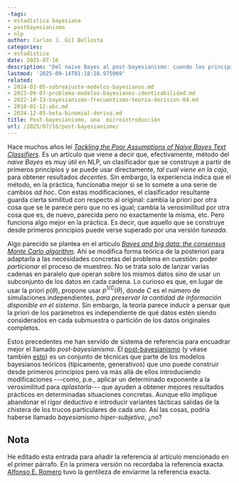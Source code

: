 ```yaml
---
-tags:
- estadística bayesiana
- postbayesianismo
- nlp
author: Carlos J. Gil Bellosta
categories:
- estadística
date: 2025-07-16
description: "Del naive Bayes al post-bayesianismo: cuando los principios teóricos ceden el paso a trucos ad hoc para obtener mejores resultados prácticos."
lastmod: '2025-09-14T01:18:28.975069'
related:
- 2024-03-05-sobreajuste-modelos-bayesianos.md
- 2023-09-07-problema-modelos-bayesianos-identicabilidad.md
- 2022-10-13-bayesianismo-frecuentismo-teoria-decision-04.md
- 2018-01-12-abc.md
- 2024-12-05-beta-binomial-deriva.md
title: Post-bayesianismo, una  microintroducción
url: /2025/07/16/post-bayesianismo/
---
```


Hace muchos años leí [_Tackling the Poor Assumptions of Naive Bayes Text Classifiers_](https://people.csail.mit.edu/jrennie/papers/icml03-nb.pdf). Es un artículo que viene a decir que, efectivamente, método del _naive Bayes_ es muy útil en NLP, un clasificador que se construye a partir de primeros principios y se puede usar directamente, _tal cual viene en la caja_, para obtener resultados _decentes_. Sin embargo, la experiencia indica que el método, en la práctica, funcionaba mejor si se lo somete a una serie de cambios _ad hoc_. Con estas modificaciones, el clasificador resultante guarda cierta similitud con respecto al original: cambia la priori por otra cosa que se le parece pero que no es igual; cambia la verosimilitud por otra cosa que es, de nuevo, parecida pero no exactamente la misma, etc. Pero funciona algo mejor en la práctica. Es decir, que aquello que se construye desde primeros principios puede verse superado por una versión _tuneada_.

Algo parecido se plantea en el artículo [_Bayes and big data: the consensus Monte Carlo algorithm_](https://research.google/pubs/bayes-and-big-data-the-consensus-monte-carlo-algorithm/). Ahí se modifica forma teórica de la posteriori para adaptarla a las necesidades concretas del problema en cuestión: poder _particionar_ el proceso de muestreo. No se trata solo de lanzar varias cadenas en paralelo que operan sobre los mismos datos sino de usar un subconjunto de los datos en cada cadena. Lo curioso es que, en lugar de usar la priori $p(\theta)$, propone usar $p^{1/C}(\theta)$, donde $C$ es el número de simulaciones independientes, _para preservar la cantidad de información disponible en el sistema_. Sin embargo, la teoría parece inducir a pensar que la priori de los parámetros es independiente de qué datos estén siendo considerados en cada submuestra o partición de los datos originales completos.

Estos precedentes me han servido de sistema de referencia para encuadrar mejor el llamado _post-bayesianismo_. El [post-bayesianismo](https://postbayes.github.io/seminar/) (y véase también [esto](https://datascienceconfidential.github.io/statistics/r/2025/06/17/post-bayesian.html)) es un conjunto de técnicas que parte de los modelos bayesianos teóricos (típicamente, generativos) que uno puede construir desde primeros principios pero va más allá de ellos introduciendo modificaciones ---como, p.e., aplicar un determinado exponente a la verosimilitud para _aplastarla_--- que ayuden a obtener mejores resultados prácticos en determinadas situaciones concretas. Aunque ello implique abandonar el rigor deductivo e introducir variantes tácticas salidas de la chistera de los trucos particulares de cada uno. Así las cosas, podría haberse llamado _bayesianismo hiper-subjetivo_, ¿no?

## Nota

He editado esta entrada para añadir la referencia al artículo mencionado en el primer párrafo. En la primera versión no recordaba la referencia exacta. [Alfonso E. Romero](https://x.com/alfonsoeromero) tuvo la gentileza de enviarme la referencia exacta.